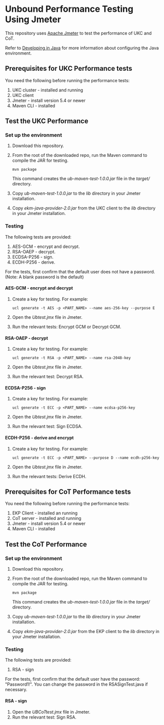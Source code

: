 # Unbound Performance Testing Using Jmeter

This repository uses [Apache Jmeter](https://jmeter.apache.org/) to test the performance of UKC and CoT.

Refer to [Developing in Java](https://www.unboundtech.com/docs/UKC/UKC_Developers_Guide/HTML/Content/Products/UKC-EKM/UKC_Developers_Guide/DevelopingInJava/Developing_in_Java.htm) for more information about configuring the Java environment.

## Prerequisites for UKC Performance tests

You need the following before running the performance tests:
1. UKC cluster - installed and running
1. UKC client
1. Jmeter - install version 5.4 or newer
1. Maven CLI - installed

## Test the UKC Performance

### Set up the environment

1. Download this repository.
1. From the root of the downloaded repo, run the Maven command to compile the JAR for testing.

    `mvn package`
	
    This command creates the *ub-maven-test-1.0.0.jar* file in the *target/* directory.
1. Copy *ub-maven-test-1.0.0.jar* to the *lib* directory in your Jmeter installation.
1. Copy *ekm-java-provider-2.0.jar* from the UKC client to the *lib* directory in your Jmeter installation.

### Testing

The following tests are provided:
1. AES-GCM - encrypt and decrypt.
2. RSA-OAEP - decrypt.
3. ECDSA-P256 - sign.
4. ECDH-P256 - derive.

For the tests, first confirm that the default user does not have a password. (Note: A blank password is the default)

#### AES-GCM - encrypt and decrypt
1. Create a key for testing. For example:

    `ucl generate -t AES -p <PART_NAME> --name aes-256-key --purpose E`
1. Open the *Ubtest.jmx* file in Jmeter.
1. Run the relevant tests: Encrypt GCM or Decrypt GCM.

#### RSA-OAEP - decrypt
1. Create a key for testing. For example:

    `ucl generate -t RSA -p <PART_NAME> --name rsa-2048-key`
1. Open the *Ubtest.jmx* file in Jmeter.
1. Run the relevant test: Decrypt RSA.

#### ECDSA-P256 - sign
1. Create a key for testing. For example:

    `ucl generate -t ECC -p <PART_NAME> --name ecdsa-p256-key`
1. Open the *Ubtest.jmx* file in Jmeter.
1. Run the relevant test: Sign ECDSA.

#### ECDH-P256 - derive and encrypt
1. Create a key for testing. For example:

    `ucl generate -t ECC -p <PART_NAME> --purpose D --name ecdh-p256-key`
1. Open the *Ubtest.jmx* file in Jmeter.
1. Run the relevant tests: Derive ECDH.

## Prerequisites for CoT Performance tests

You need the following before running the performance tests:
1. EKP Client - installed an running
1. CoT server - installed and running
1. Jmeter - install version 5.4 or newer
1. Maven CLI - installed

## Test the CoT Performance

### Set up the environment

1. Download this repository.
1. From the root of the downloaded repo, run the Maven command to compile the JAR for testing.

    `mvn package`
	
    This command creates the *ub-maven-test-1.0.0.jar* file in the *target/* directory.
1. Copy *ub-maven-test-1.0.0.jar* to the *lib* directory in your Jmeter installation.
1. Copy *ekm-java-provider-2.0.jar* from the EKP client to the *lib* directory in your Jmeter installation.

### Testing

The following tests are provided:
1. RSA - sign

For the tests, first confirm that the default user have the password: "Password1!".
You can change the password in the RSASignTest.java if necessary.

#### RSA - sign
1. Open the *UBCoTtest.jmx* file in Jmeter.
1. Run the relevant test: Sign RSA.

